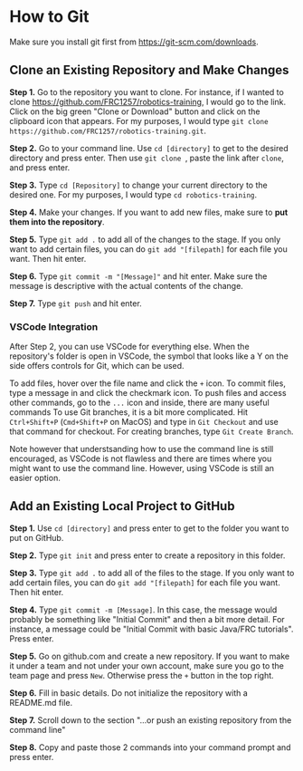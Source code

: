 # How to Git

Make sure you install git first from https://git-scm.com/downloads.

## Clone an Existing Repository and Make Changes

**Step 1.** Go to the repository you want to clone. For instance, if I wanted to clone 
<https://github.com/FRC1257/robotics-training>, I would go to the link. Click on the big green "Clone or Download"
button and click on the clipboard icon that appears. For my purposes, I would type `git clone https://github.com/FRC1257/robotics-training.git`.

**Step 2.** Go to your command line. Use `cd [directory]` to get to the desired directory and press enter. Then use `git clone `, paste the link after `clone`, and press enter.

**Step 3.** Type `cd [Repository]` to change your current directory to the desired one. For my purposes, I would type `cd robotics-training`.

**Step 4.** Make your changes. If you want to add new files, make sure to **put them into the repository**.

**Step 5.** Type `git add .` to add all of the changes to the stage. If you only want to add certain files, you can do `git add "[filepath]` for each file you want. Then hit enter.

**Step 6.** Type `git commit -m "[Message]"` and hit enter. Make sure the message is descriptive with the actual contents of the change.

**Step 7.** Type `git push` and hit enter.

### VSCode Integration

After Step 2, you can use VSCode for everything else. When the repository's folder is open in VSCode, the symbol that looks like a Y on the side offers controls for Git, which can be used.

To add files, hover over the file name and click the `+` icon.
To commit files, type a message in and click the checkmark icon.
To push files and access other commands, go to the `...` icon and inside, there are many useful commands
To use Git branches, it is a bit more complicated. Hit `Ctrl+Shift+P` (`Cmd+Shift+P` on MacOS) and type in `Git Checkout` and use that command for checkout. For creating branches, type `Git Create Branch`.

Note however that understsanding how to use the command line is still encouraged, as VSCode is not flawless and there are times where you might want to use the command line. However, using VSCode is still an easier option.

## Add an Existing Local Project to GitHub

**Step 1.** Use `cd [directory]` and press enter to get to the folder you want to put on GitHub.

**Step 2.** Type `git init` and press enter to create a repository in this folder.

**Step 3.** Type `git add .` to add all of the files to the stage. If you only want to add certain files, you can do `git add "[filepath]` for each file you want. Then hit enter.

**Step 4.** Type `git commit -m [Message]`. In this case, the message would probably be something like "Initial Commit" and then a bit more detail. For instance, a message could be "Initial Commit with basic Java/FRC tutorials". Press enter.

**Step 5.** Go on github.com and create a new repository. If you want to make it under a team and not under your own account, make sure you go to the team page and press `New`. Otherwise press the `+` button in the top right.

**Step 6.** Fill in basic details. Do not initialize the repository with a README.md file.

**Step 7.** Scroll down to the section "…or push an existing repository from the command line"

**Step 8.** Copy and paste those 2 commands into your command prompt and press enter.

